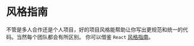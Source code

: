 # 风格指南

不管是多人合作还是个人项目，好的项目风格能帮助让你写出更规范和统一的代码。当然每个团队都会有所区别。
你可以借鉴 `React` [风格指南](https://github.com/Khan/style-guides/blob/master/style/react.md)。